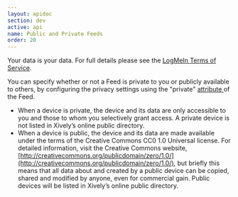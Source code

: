 ```yaml
---
layout: apidoc
section: dev
active: api
name: Public and Private Feeds
order: 20
---
```


Your data is your data. For full details please see the [LogMeIn Terms of Service](https://secure.logmein.com/policies/privacy.aspx).

You can specify whether or not a Feed is private to you or publicly available to others, by configuring the privacy settings using the "private" [attribute ](/dev/docs/api/quick_reference/api_resource_attributes/) of the Feed.

- When a device is private, the device and its data are only accessible to you and those to whom you selectively grant access.  A private device is not listed in Xively’s online public directory.
- When a device is public, the device and its data are made available under the terms of the Creative Commons CC0 1.0 Universal license. For detailed information, visit the Creative Commons website, [http://creativecommons.org/publicdomain/zero/1.0/](http://creativecommons.org/publicdomain/zero/1.0/), but briefly this means that all data about and created by a public device can be copied, shared and modified by anyone, even for commercial gain. Public devices will be listed in Xively’s online public directory.

